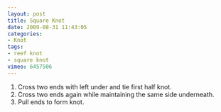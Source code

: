 ```yaml
---
layout: post
title: Square Knot
date: 2009-08-31 11:43:05
categories:
- Knot
tags:
- reef knot
- square knot
vimeo: 6457506
---
```


1. Cross two ends with left under and tie first half knot.
1. Cross two ends again while maintaining the same side underneath.
1. Pull ends to form knot.

